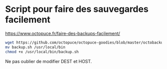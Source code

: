 # Script pour faire des sauvegardes facilement

https://www.octopuce.fr/faire-des-backups-facilement/

```bash
wget https://github.com/octopuce/octopuce-goodies/blob/master/octobackup/backup.sh
mv backup.sh /usr/local/bin
chmod +x /usr/local/bin/backup.sh
```

Ne pas oublier de modifier DEST et HOST.

